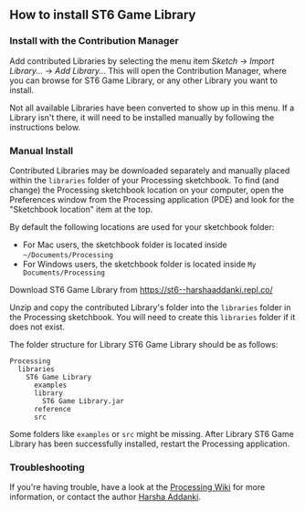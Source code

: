 ## How to install ST6 Game Library

### Install with the Contribution Manager

Add contributed Libraries by selecting the menu item _Sketch_ → _Import Library..._ → _Add Library..._ This will open the Contribution Manager, where you can browse for ST6 Game Library, or any other Library you want to install.

Not all available Libraries have been converted to show up in this menu. If a Library isn't there, it will need to be installed manually by following the instructions below.

### Manual Install

Contributed Libraries may be downloaded separately and manually placed within the `libraries` folder of your Processing sketchbook. To find (and change) the Processing sketchbook location on your computer, open the Preferences window from the Processing application (PDE) and look for the "Sketchbook location" item at the top.

By default the following locations are used for your sketchbook folder: 
  * For Mac users, the sketchbook folder is located inside `~/Documents/Processing` 
  * For Windows users, the sketchbook folder is located inside `My Documents/Processing`

Download ST6 Game Library from https://st6--harshaaddanki.repl.co/

Unzip and copy the contributed Library's folder into the `libraries` folder in the Processing sketchbook. You will need to create this `libraries` folder if it does not exist.

The folder structure for Library ST6 Game Library should be as follows:

```file
Processing
  libraries
    ST6 Game Library
      examples
      library
        ST6 Game Library.jar
      reference
      src
```
             
Some folders like `examples` or `src` might be missing. After Library ST6 Game Library has been successfully installed, restart the Processing application.

### Troubleshooting

If you're having trouble, have a look at the [Processing Wiki](https://github.com/processing/processing/wiki/How-to-Install-a-Contributed-Library) for more information, or contact the author [Harsha Addanki](https://harsha.fztl.com).
